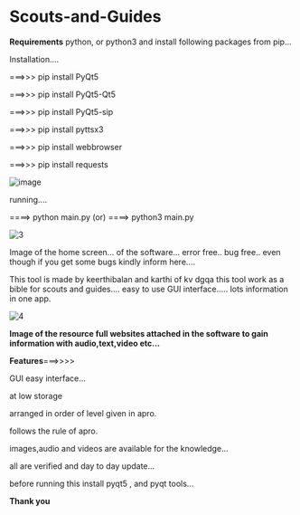 # Scouts-and-Guides

**Requirements**
python, or python3
and install following packages from pip...

Installation....

===>>> pip install PyQt5

===>>> pip install PyQt5-Qt5

===>>> pip install PyQt5-sip

===>>> pip install pyttsx3

===>>> pip install webbrowser

===>>> pip install requests

![image](https://github.com/keerthiherer/Scouts-and-Guides/assets/136905413/668c9317-3815-4caa-8351-b94a65e41eea)


running....

====> python main.py
     (or)
====> python3 main.py

![3](https://github.com/keerthiherer/Scouts-and-Guides/assets/136905413/6f316942-cc8e-454d-9a47-23ae688fd080)

Image of the home screen... of the software...
error free.. bug free.. even though if you get some bugs kindly inform here....

This tool is made by keerthibalan and karthi of kv dgqa
this tool work as a bible for scouts and guides....
easy to use GUI interface..... lots information in one app. 

![4](https://github.com/keerthiherer/Scouts-and-Guides/assets/136905413/2b23afa3-f67c-4a55-9572-6bac185cc08e)


**Image of the resource full websites attached in the software to gain information with audio,text,video etc...**


**Features**===>>>>

GUI easy interface...

at low storage 

arranged in order of level given in apro.

follows the rule of apro.

images,audio and videos are available for the knowledge...

all are verified and day to day update...

before running this install pyqt5 , and pyqt tools...

**Thank you**
